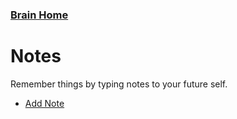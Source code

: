 ### [Brain Home](index.php)

# Notes

Remember things by typing notes to your future self.

* [Add Note](notes.php?action=add)
#
#
#
